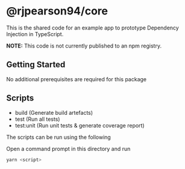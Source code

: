 # @rjpearson94/core

This is the shared code for an example app to prototype Dependency Injection in TypeScript.

**NOTE:** This code is not currently published to an npm registry.

## Getting Started

No additional prerequisites are required for this package

## Scripts

- build (Generate build artefacts)
- test (Run all tests)
- test:unit (Run unit tests & generate coverage report)

The scripts can be run using the following

Open a command prompt in this directory and run

```sh
yarn <script>
```
